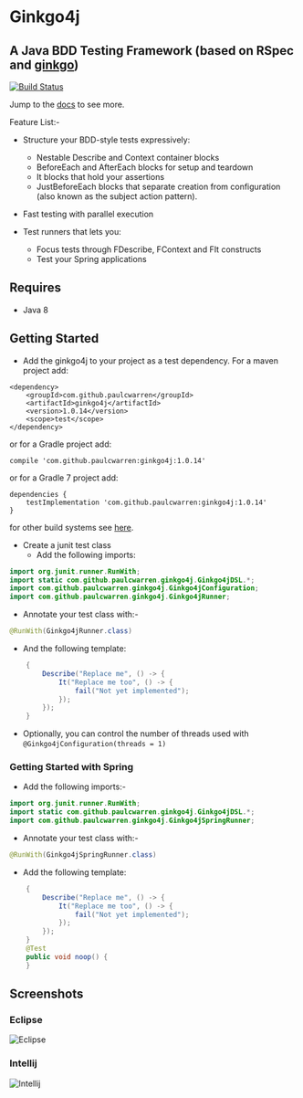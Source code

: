 # Ginkgo4j
## A Java BDD Testing Framework  (based on RSpec and [ginkgo](http://onsi.github.io/ginkgo/))
[![Build Status](https://travis-ci.org/paulcwarren/ginkgo4j.svg?branch=master)](https://travis-ci.org/paulcwarren/ginkgo4j)

Jump to the [docs](https://paulcwarren.github.io/ginkgo4j) to see more.

Feature List:-
- Structure your BDD-style tests expressively:
  - Nestable Describe and Context container blocks
  - BeforeEach and AfterEach blocks for setup and teardown
  - It blocks that hold your assertions
  - JustBeforeEach blocks that separate creation from configuration (also known as the subject action pattern).
- Fast testing with parallel execution

- Test runners that lets you:
  - Focus tests through FDescribe, FContext and FIt constructs
  - Test your Spring applications  

## Requires
- Java 8

## Getting Started
- Add the ginkgo4j to your project as a test dependency.  For a maven project add:

```
<dependency>
    <groupId>com.github.paulcwarren</groupId>
    <artifactId>ginkgo4j</artifactId>
    <version>1.0.14</version>
    <scope>test</scope>
</dependency>
```
or for a Gradle project add:
```
compile 'com.github.paulcwarren:ginkgo4j:1.0.14'
```

or for a Gradle 7 project add:
```
dependencies {
    testImplementation 'com.github.paulcwarren:ginkgo4j:1.0.14'
}
```

for other build systems see [here](http://search.maven.org/#artifactdetails%7Ccom.github.paulcwarren%7Cginkgo4j%7C1.0.7%7Cjar).

- Create a junit test class
  - Add the following imports:
```java
import org.junit.runner.RunWith;
import static com.github.paulcwarren.ginkgo4j.Ginkgo4jDSL.*;
import com.github.paulcwarren.ginkgo4j.Ginkgo4jConfiguration;
import com.github.paulcwarren.ginkgo4j.Ginkgo4jRunner;
```
  - Annotate your test class with:-
```java
@RunWith(Ginkgo4jRunner.class)
```
  - And the following template:
```java
	{
		Describe("Replace me", () -> {
			It("Replace me too", () -> {
				fail("Not yet implemented");
			});
		});
	}
``` 
   - Optionally, you can control the number of threads used with `@Ginkgo4jConfiguration(threads = 1)`

### Getting Started with Spring
   - Add the following imports:-
```java
import org.junit.runner.RunWith;
import static com.github.paulcwarren.ginkgo4j.Ginkgo4jDSL.*;
import com.github.paulcwarren.ginkgo4j.Ginkgo4jSpringRunner;
```
   - Annotate your test class with:-
```java
@RunWith(Ginkgo4jSpringRunner.class)
```
   - Add the following template:
```java
	{
		Describe("Replace me", () -> {
			It("Replace me too", () -> {
				fail("Not yet implemented");
			});
		});
	}
	@Test
	public void noop() {
	}
```

## Screenshots
### Eclipse
![Eclipse](readme/eclipse-junit.png)

### Intellij
![Intellij](readme/intellij-junit.png)
